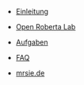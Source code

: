 * [Einleitung](index.md)

* [Open Roberta Lab](OpenRobertaLab_Intro.md)

* [Aufgaben](Aufgaben.md)

* [FAQ](FAQ.md)

* <a href="https://mrsie.de">mrsie.de</a>
